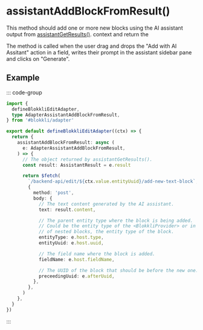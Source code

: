 # assistantAddBlockFromResult()

This method should add one or more new blocks using the AI assistant output from
[assistantGetResults()](/adapter/assistantGetResults). context and return the

The method is called when the user drag and drops the "Add with AI Assitant"
action in a field, writes their prompt in the assistant sidebar pane and clicks
on "Generate".

## Example

::: code-group

```typescript [~/app/blokkli.editAdapter.ts]
import {
  defineBlokkliEditAdapter,
  type AdapterAssistantAddBlockFromResult,
} from '#blokkli/adapter'

export default defineBlokkliEditAdapter((ctx) => {
  return {
    assistantAddBlockFromResult: async (
      e: AdapterAssistantAddBlockFromResult,
    ) => {
      // The object returned by assistantGetResults().
      const result: AssistantResult = e.result

      return $fetch(
        `/backend-api/edit/${ctx.value.entityUuid}/add-new-text-block`,
        {
          method: 'post',
          body: {
            // The text content generated by the AI assistant.
            text: result.content,

            // The parent entity type where the block is being added.
            // Could be the entity type of the <BlokkliProvider> or in case
            // of nested blocks, the entity type of the block.
            entityType: e.host.type,
            entityUuid: e.host.uuid,

            // The field name where the block is added.
            fieldName: e.host.fieldName,

            // The UUID of the block that should be before the new one.
            preceedingUuid: e.afterUuid,
          },
        },
      )
    },
  }
})
```

:::
